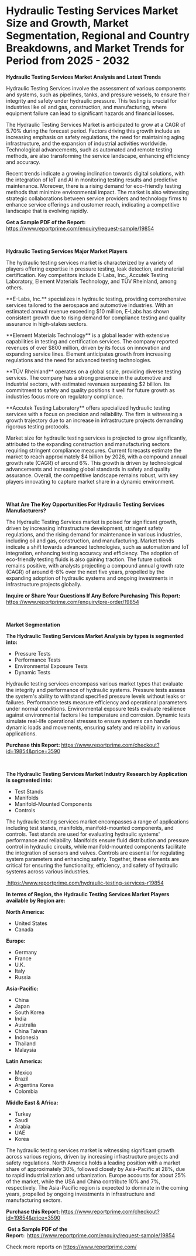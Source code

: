 <p><h1>Hydraulic Testing Services Market Size and Growth, Market Segmentation, Regional and Country Breakdowns, and Market Trends for Period from 2025 -  2032</h1></p><p><strong>Hydraulic Testing Services Market Analysis and Latest Trends</strong></p>
<p><p>Hydraulic Testing Services involve the assessment of various components and systems, such as pipelines, tanks, and pressure vessels, to ensure their integrity and safety under hydraulic pressure. This testing is crucial for industries like oil and gas, construction, and manufacturing, where equipment failure can lead to significant hazards and financial losses.</p><p>The Hydraulic Testing Services Market is anticipated to grow at a CAGR of 5.70% during the forecast period. Factors driving this growth include an increasing emphasis on safety regulations, the need for maintaining aging infrastructure, and the expansion of industrial activities worldwide. Technological advancements, such as automated and remote testing methods, are also transforming the service landscape, enhancing efficiency and accuracy.</p><p>Recent trends indicate a growing inclination towards digital solutions, with the integration of IoT and AI in monitoring testing results and predictive maintenance. Moreover, there is a rising demand for eco-friendly testing methods that minimize environmental impact. The market is also witnessing strategic collaborations between service providers and technology firms to enhance service offerings and customer reach, indicating a competitive landscape that is evolving rapidly.</p></p>
<p><strong>Get a Sample PDF of the Report:&nbsp;</strong> <a href="https://www.reportprime.com/enquiry/request-sample/19854?utm_campaign=3358&utm_medium=2&utm_source=Github&utm_content=ia&utm_term=20032025&utm_id=hydraulic-testing-services">https://www.reportprime.com/enquiry/request-sample/19854</a></p>
<p>&nbsp;</p>
<p><strong>Hydraulic Testing Services Major Market Players</strong></p>
<p><p>The hydraulic testing services market is characterized by a variety of players offering expertise in pressure testing, leak detection, and material certification. Key competitors include E-Labs, Inc., Accutek Testing Laboratory, Element Materials Technology, and TÜV Rheinland, among others.</p><p>**E-Labs, Inc.** specializes in hydraulic testing, providing comprehensive services tailored to the aerospace and automotive industries. With an estimated annual revenue exceeding $10 million, E-Labs has shown consistent growth due to rising demand for compliance testing and quality assurance in high-stakes sectors.</p><p>**Element Materials Technology** is a global leader with extensive capabilities in testing and certification services. The company reported revenues of over $800 million, driven by its focus on innovation and expanding service lines. Element anticipates growth from increasing regulations and the need for advanced testing technologies.</p><p>**TÜV Rheinland** operates on a global scale, providing diverse testing services. The company has a strong presence in the automotive and industrial sectors, with estimated revenues surpassing $2 billion. Its commitment to safety and quality positions it well for future growth as industries focus more on regulatory compliance.</p><p>**Accutek Testing Laboratory** offers specialized hydraulic testing services with a focus on precision and reliability. The firm is witnessing a growth trajectory due to an increase in infrastructure projects demanding rigorous testing protocols.</p><p>Market size for hydraulic testing services is projected to grow significantly, attributed to the expanding construction and manufacturing sectors requiring stringent compliance measures. Current forecasts estimate the market to reach approximately $4 billion by 2026, with a compound annual growth rate (CAGR) of around 6%. This growth is driven by technological advancements and increasing global standards in safety and quality assurance. Overall, the competitive landscape remains robust, with key players innovating to capture market share in a dynamic environment.</p></p>
<p>&nbsp;</p>
<p><strong>What Are The Key Opportunities For Hydraulic Testing Services Manufacturers?</strong></p>
<p><p>The Hydraulic Testing Services market is poised for significant growth, driven by increasing infrastructure development, stringent safety regulations, and the rising demand for maintenance in various industries, including oil and gas, construction, and manufacturing. Market trends indicate a shift towards advanced technologies, such as automation and IoT integration, enhancing testing accuracy and efficiency. The adoption of eco-friendly testing fluids is also gaining traction. The future outlook remains positive, with analysts projecting a compound annual growth rate (CAGR) of around 6-8% over the next five years, propelled by the expanding adoption of hydraulic systems and ongoing investments in infrastructure projects globally.</p></p>
<p><strong>Inquire or Share Your Questions If Any Before Purchasing This Report:</strong> <a href="https://www.reportprime.com/enquiry/pre-order/19854?utm_campaign=3358&utm_medium=2&utm_source=Github&utm_content=ia&utm_term=20032025&utm_id=hydraulic-testing-services">https://www.reportprime.com/enquiry/pre-order/19854</a></p>
<p>&nbsp;</p>
<p><strong>Market Segmentation</strong></p>
<p><strong>The Hydraulic Testing Services Market Analysis by types is segmented into:</strong></p>
<p><ul><li>Pressure Tests</li><li>Performance Tests</li><li>Environmental Exposure Tests</li><li>Dynamic Tests</li></ul></p>
<p><p>Hydraulic testing services encompass various market types that evaluate the integrity and performance of hydraulic systems. Pressure tests assess the system's ability to withstand specified pressure levels without leaks or failures. Performance tests measure efficiency and operational parameters under normal conditions. Environmental exposure tests evaluate resilience against environmental factors like temperature and corrosion. Dynamic tests simulate real-life operational stresses to ensure systems can handle dynamic loads and movements, ensuring safety and reliability in various applications.</p></p>
<p><strong>Purchase this Report:&nbsp;</strong><a href="https://www.reportprime.com/checkout?id=19854&price=3590&utm_campaign=3358&utm_medium=2&utm_source=Github&utm_content=ia&utm_term=20032025&utm_id=hydraulic-testing-services">https://www.reportprime.com/checkout?id=19854&price=3590</a></p>
<p>&nbsp;</p>
<p><strong>The Hydraulic Testing Services Market Industry Research by Application is segmented into:</strong></p>
<p><ul><li>Test Stands</li><li>Manifolds</li><li>Manifold-Mounted Components</li><li>Controls</li></ul></p>
<p><p>The hydraulic testing services market encompasses a range of applications including test stands, manifolds, manifold-mounted components, and controls. Test stands are used for evaluating hydraulic systems' performance and reliability. Manifolds ensure fluid distribution and pressure control in hydraulic circuits, while manifold-mounted components facilitate the integration of sensors and valves. Controls are essential for regulating system parameters and enhancing safety. Together, these elements are critical for ensuring the functionality, efficiency, and safety of hydraulic systems across various industries.</p></p>
<p><a href="https://www.reportprime.com/hydraulic-testing-services-r19854?utm_campaign=3358&utm_medium=2&utm_source=Github&utm_content=ia&utm_term=20032025&utm_id=hydraulic-testing-services">&nbsp;https://www.reportprime.com/hydraulic-testing-services-r19854</a></p>
<p><strong>In terms of Region, the Hydraulic Testing Services Market Players available by Region are:</strong></p>
<p>
    <p> <strong> North America: </strong>
        <ul>
            <li>United States</li>
            <li>Canada</li>
        </ul>
        </p> 
    <p> <strong> Europe: </strong>
        <ul>
            <li>Germany</li>
            <li>France</li>
            <li>U.K.</li>
            <li>Italy</li>
            <li>Russia</li>
        </ul>
        </p> 
    <p> <strong> Asia-Pacific: </strong>
        <ul>
            <li>China</li>
            <li>Japan</li>
            <li>South Korea</li>
            <li>India</li>
            <li>Australia</li>
            <li>China Taiwan</li>
            <li>Indonesia</li>
            <li>Thailand</li>
            <li>Malaysia</li>
        </ul>
        </p> 
    <p> <strong> Latin America: </strong>
        <ul>
            <li>Mexico</li>
            <li>Brazil</li>
            <li>Argentina Korea</li>
            <li>Colombia</li>
        </ul>
        </p> 
    <p> <strong> Middle East & Africa: </strong>
        <ul>
            <li>Turkey</li>
            <li>Saudi</li>
            <li>Arabia</li>
            <li>UAE</li>
            <li>Korea</li>
        </ul>
    </p>
    </p>
<p><p>The hydraulic testing services market is witnessing significant growth across various regions, driven by increasing infrastructure projects and safety regulations. North America holds a leading position with a market share of approximately 30%, followed closely by Asia-Pacific at 28%, due to rapid industrialization and urbanization. Europe accounts for about 25% of the market, while the USA and China contribute 10% and 7%, respectively. The Asia-Pacific region is expected to dominate in the coming years, propelled by ongoing investments in infrastructure and manufacturing sectors.</p></p>
<p><strong>Purchase this Report: </strong><a href="https://www.reportprime.com/checkout?id=19854&price=3590&utm_campaign=3358&utm_medium=2&utm_source=Github&utm_content=ia&utm_term=20032025&utm_id=hydraulic-testing-services">https://www.reportprime.com/checkout?id=19854&price=3590</a></p>
<p>&nbsp;<strong>Get a Sample PDF of the Report:&nbsp;&nbsp;</strong><a href="https://www.reportprime.com/enquiry/request-sample/19854?utm_campaign=3358&utm_medium=2&utm_source=Github&utm_content=ia&utm_term=20032025&utm_id=hydraulic-testing-services">https://www.reportprime.com/enquiry/request-sample/19854</a></p>
<p><strong></strong></p>
<p>Check more reports on <a href="https://www.reportprime.com/?utm_campaign=3358&utm_medium=2&utm_source=Github&utm_content=ia&utm_term=20032025&utm_id=hydraulic-testing-services">https://www.reportprime.com/</a></p>